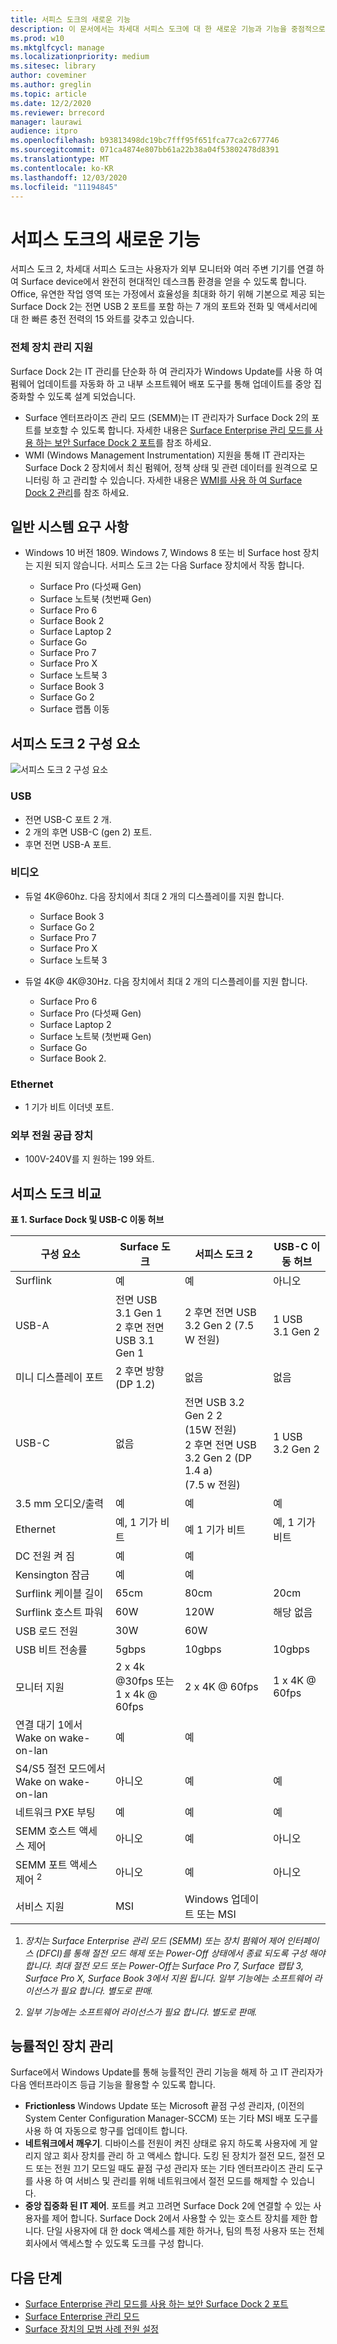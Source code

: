 ```yaml
---
title: 서피스 도크의 새로운 기능
description: 이 문서에서는 차세대 서피스 도크에 대 한 새로운 기능과 기능을 중점적으로 설명 합니다.
ms.prod: w10
ms.mktglfcycl: manage
ms.localizationpriority: medium
ms.sitesec: library
author: coveminer
ms.author: greglin
ms.topic: article
ms.date: 12/2/2020
ms.reviewer: brrecord
manager: laurawi
audience: itpro
ms.openlocfilehash: b93813498dc19bc7fff95f651fca77ca2c677746
ms.sourcegitcommit: 071ca4874e807bb61a22b38a04f53802478d8391
ms.translationtype: MT
ms.contentlocale: ko-KR
ms.lasthandoff: 12/03/2020
ms.locfileid: "11194845"
---
```

# 서피스 도크의 새로운 기능 

서피스 도크 2, 차세대 서피스 도크는 사용자가 외부 모니터와 여러 주변 기기를 연결 하 여 Surface device에서 완전히 현대적인 데스크톱 환경을 얻을 수 있도록 합니다. Office, 유연한 작업 영역 또는 가정에서 효율성을 최대화 하기 위해 기본으로 제공 되는 Surface Dock 2는 전면 USB 2 포트를 포함 하는 7 개의 포트와 전화 및 액세서리에 대 한 빠른 충전 전력의 15 와트를 갖추고 있습니다. 

### 전체 장치 관리 지원

Surface Dock 2는 IT 관리를 단순화 하 여 관리자가 Windows Update를 사용 하 여 펌웨어 업데이트를 자동화 하 고 내부 소프트웨어 배포 도구를 통해 업데이트를 중앙 집중화할 수 있도록 설계 되었습니다.

- Surface 엔터프라이즈 관리 모드 (SEMM)는 IT 관리자가 Surface Dock 2의 포트를 보호할 수 있도록 합니다. 자세한 내용은 [Surface Enterprise 관리 모드를 사용 하는 보안 Surface Dock 2 포트](https://techcommunity.microsoft.com/t5/surface-it-pro-blog/secure-surface-dock-2-ports-with-surface-enterprise-management/ba-p/1418999)를 참조 하세요.
-  WMI (Windows Management Instrumentation) 지원을 통해 IT 관리자는 Surface Dock 2 장치에서 최신 펌웨어, 정책 상태 및 관련 데이터를 원격으로 모니터링 하 고 관리할 수 있습니다. 자세한 내용은 [WMI를 사용 하 여 Surface Dock 2 관리](surface-dock2-wmi.md)를 참조 하세요.

## 일반 시스템 요구 사항

- Windows 10 버전 1809. Windows 7, Windows 8 또는 비 Surface host 장치는 지원 되지 않습니다. 서피스 도크 2는 다음 Surface 장치에서 작동 합니다.

  - Surface Pro (다섯째 Gen)
  - Surface 노트북 (첫번째 Gen)
  - Surface Pro 6
  - Surface Book 2
  - Surface Laptop 2
  - Surface Go
  - Surface Pro 7
  - Surface Pro X 
  - Surface 노트북 3
  - Surface Book 3
  - Surface Go 2
  - Surface 랩톱 이동

## 서피스 도크 2 구성 요소

![서피스 도크 2 구성 요소](./images/surface-dock2.png)
 
### USB

- 전면 USB-C 포트 2 개.
- 2 개의 후면 USB-C (gen 2) 포트.
- 후면 전면 USB-A 포트. 

### 비디오
    
- 듀얼 4K@60hz. 다음 장치에서 최대 2 개의 디스플레이를 지원 합니다.

  - Surface Book 3
  - Surface Go 2
  - Surface Pro 7
  - Surface Pro X
  - Surface 노트북 3

- 듀얼 4K@ 4K@30Hz. 다음 장치에서 최대 2 개의 디스플레이를 지원 합니다.

  - Surface Pro 6
  - Surface Pro (다섯째 Gen)
  - Surface Laptop 2
  - Surface 노트북 (첫번째 Gen)
  - Surface Go
  - Surface Book 2.

### Ethernet

- 1 기가 비트 이더넷 포트. 

### 외부 전원 공급 장치

- 100V-240V를 지 원하는 199 와트.


## 서피스 도크 비교 

**표 1. Surface Dock 및 USB-C 이동 허브**


| 구성 요소                           | Surface 도크                                                | 서피스 도크 2                                                                                      | USB-C 이동 허브 |
| ----------------------------------- | ----------------------------------------------------------- | --------------------------------------------------------------------------------------------------- | ---------------- |
| Surflink                            | 예                                                         | 예                                                                                                 | 아니오               |
| USB-A                               | 전면 USB 3.1 Gen 1<br>2 후면 전면 USB 3.1 Gen 1 | 2 후면 전면 USB 3.2 Gen 2 (7.5 W 전원)                                                            | 1 USB 3.1 Gen 2  |
| 미니 디스플레이 포트                   | 2 후면 방향 (DP 1.2)                                       | 없음                                                                                                | 없음             |
| USB-C                               | 없음                                                        | 전면 USB 3.2 Gen 2 2<br>(15W 전원)<br>2 후면 전면 USB 3.2 Gen 2 (DP 1.4 a)<br>(7.5 w 전원) | 1 USB 3.2 Gen 2  |
| 3.5 mm 오디오/출력                 | 예                                                         | 예                                                                                                 | 예              |
| Ethernet                            | 예, 1 기가 비트                                              | 예 1 기가 비트                                                                                       | 예, 1 기가 비트   |
| DC 전원 켜 짐                         | 예                                                         | 예                                                                                                 |                  |
| Kensington 잠금                     | 예                                                         | 예                                                                                                 |                  |
| Surflink 케이블 길이               | 65cm                                                        | 80cm                                                                                                | 20cm             |
| Surflink 호스트 파워                 | 60W                                                         | 120W                                                                                                | 해당 없음              |
| USB 로드 전원                      | 30W                                                         | 60W                                                                                                 |                  |
| USB 비트 전송률                        | 5gbps                                                      | 10gbps                                                                                             | 10gbps          |
| 모니터 지원                     | 2 x 4k @30fps 또는<br>1 x 4k @ 60fps                         | 2 x 4K @ 60fps                                                                                      | 1 x 4K @ 60fps   |
| 연결 대기 1에서 Wake on wake-on-lan <sup></sup> | 예                                                         | 예                                                                                                 |                  |
| S4/S5 절전 모드에서 Wake on wake-on-lan  | 아니오                                                          | 예                                                                                                 |          예        |
| 네트워크 PXE 부팅                    | 예                                                         | 예                                                                                                 |        예          |
| SEMM 호스트 액세스 제어            | 아니오                                                          | 예                                                                                                 | 아니오               |
| SEMM 포트 액세스 제어 <sup> 2</sup>          | 아니오                                                          | 예                                                                                                 | 아니오               |
| 서비스 지원                   | MSI                                                         | Windows 업데이트 또는 MSI                                                                               |                  |

 



1. *장치는 Surface Enterprise 관리 모드 (SEMM) 또는 장치 펌웨어 제어 인터페이스 (DFCI)를 통해 절전 모드 해제 또는 Power-Off 상태에서 종료 되도록 구성 해야 합니다. 최대 절전 모드 또는 Power-Off는 Surface Pro 7, Surface 랩탑 3, Surface Pro X, Surface Book 3에서 지원 됩니다.  일부 기능에는 소프트웨어 라이선스가 필요 합니다. 별도로 판매.*

2. *일부 기능에는 소프트웨어 라이선스가 필요 합니다. 별도로 판매.*

## 능률적인 장치 관리

Surface에서 Windows Update를 통해 능률적인 관리 기능을 해제 하 고 IT 관리자가 다음 엔터프라이즈 등급 기능을 활용할 수 있도록 합니다.

- **Frictionless** Windows Update 또는 Microsoft 끝점 구성 관리자, (이전의 System Center Configuration Manager-SCCM) 또는 기타 MSI 배포 도구를 사용 하 여 자동으로 항구를 업데이트 합니다. 
- **네트워크에서 깨우기**. 디바이스를 전원이 켜진 상태로 유지 하도록 사용자에 게 알리지 않고 회사 장치를 관리 하 고 액세스 합니다. 도킹 된 장치가 절전 모드, 절전 모드 또는 전원 끄기 모드일 때도 끝점 구성 관리자 또는 기타 엔터프라이즈 관리 도구를 사용 하 여 서비스 및 관리를 위해 네트워크에서 절전 모드를 해제할 수 있습니다.
- **중앙 집중화 된 IT 제어**. 포트를 켜고 끄려면 Surface Dock 2에 연결할 수 있는 사용자를 제어 합니다. Surface Dock 2에서 사용할 수 있는 호스트 장치를 제한 합니다. 단일 사용자에 대 한 dock 액세스를 제한 하거나, 팀의 특정 사용자 또는 전체 회사에서 액세스할 수 있도록 도크를 구성 합니다.

## 다음 단계

- [Surface Enterprise 관리 모드를 사용 하는 보안 Surface Dock 2 포트](https://techcommunity.microsoft.com/t5/surface-it-pro-blog/secure-surface-dock-2-ports-with-surface-enterprise-management/ba-p/1418999)
- [Surface Enterprise 관리 모드](surface-enterprise-management-mode.md)
- [Surface 장치의 모범 사례 전원 설정](maintain-optimal-power-settings-on-Surface-devices.md)
